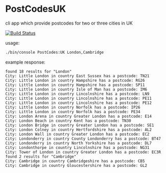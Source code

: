 # PostCodesUK

cli app which provide postcodes for two or three cities in UK

[![Build Status](https://travis-ci.org/toretak/PostCodesUK.svg?branch=master)](https://travis-ci.org/toretak/PostCodesUK)

usage:

```sh
./bin/console PostCodes:UK London,Cambridge
```

example response:
```
found 18 results for "London"
City: Little London in country East Sussex has a postcode: TN21
City: Little London in country Hampshire has a postcode: RG26
City: Little London in country Hampshire has a postcode: SP11
City: Little London in country Isle of Man has a postcode: IM6
City: Little London in country Lincolnshire has a postcode: LN9
City: Little London in country Lincolnshire has a postcode: PE11
City: Little London in country Lincolnshire has a postcode: PE12
City: Little London in country Norfolk has a postcode: IP26
City: Little London in country Norfolk has a postcode: PE34
City: London Arena in country Greater London has a postcode: E14
City: London Beach in country Kent has a postcode: TN30
City: London Bridge in country Greater London has a postcode: SE1
City: London Colney in country Hertfordshire has a postcode: AL2
City: London Wall in country Greater London has a postcode: EC2
City: Londonderry in country County Londonderry has a postcode: BT47
City: Londonderry in country North Yorkshire has a postcode: DL7
City: Londonthorpe in country Lincolnshire has a postcode: NG31
City: Tower of London in country Greater London has a postcode: EC3R
found 2 results for "Cambridge"
City: Cambridge in country Cambridgeshire has a postcode: CB5
City: Cambridge in country Gloucestershire has a postcode: GL2

```
